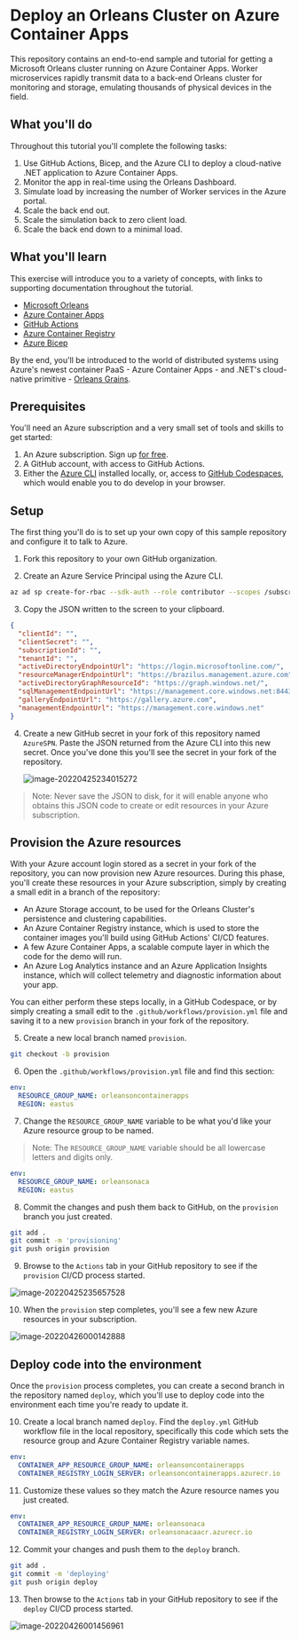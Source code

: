 # Deploy an Orleans Cluster on Azure Container Apps

This repository contains an end-to-end sample and tutorial for getting a Microsoft Orleans cluster running on Azure Container Apps. Worker microservices rapidly transmit data to a back-end Orleans cluster for monitoring and storage, emulating thousands of physical devices in the field.

## What you'll do

Throughout this tutorial you'll complete the following tasks:

1. Use GitHub Actions, Bicep, and the Azure CLI to deploy a cloud-native .NET application to Azure Container Apps.
2. Monitor the app in real-time using the Orleans Dashboard.
3. Simulate load by increasing the number of Worker services in the Azure portal.
4. Scale the back end out.
5. Scale the simulation back to zero client load.
6. Scale the back end down to a minimal load.

## What you'll learn

This exercise will introduce you to a variety of concepts, with links to supporting documentation throughout the tutorial. 

* [Microsoft Orleans](https://docs.microsoft.com/dotnet/orleans)
* [Azure Container Apps](https://docs.microsoft.com/azure/container-apps/overview)
* [GitHub Actions](https://github.com/features/actions)
* [Azure Container Registry](https://docs.microsoft.com/azure/container-registry/)
* [Azure Bicep](https://docs.microsoft.com/azure/azure-resource-manager/bicep/overview?tabs=**bicep**)

By the end, you'll be introduced to the world of distributed systems using Azure's newest container PaaS - Azure Container Apps - and .NET's cloud-native primitive - [Orleans Grains](https://docs.microsoft.com/dotnet/orleans/grains/).

## Prerequisites

You'll need an Azure subscription and a very small set of tools and skills to get started:

1. An Azure subscription. Sign up [for free](https://azure.microsoft.com/free/).
2. A GitHub account, with access to GitHub Actions.
3. Either the [Azure CLI](https://docs.microsoft.com/cli/azure/install-azure-cli) installed locally, or, access to [GitHub Codespaces](https://github.com/features/codespaces), which would enable you to do develop in your browser.

## Setup

The first thing you'll do is to set up your own copy of this sample repository and configure it to talk to Azure. 

1. Fork this repository to your own GitHub organization.

2. Create an Azure Service Principal using the Azure CLI. 

```bash
az ad sp create-for-rbac --sdk-auth --role contributor --scopes /subscription/<your-subscription-id>
```

3. Copy the JSON written to the screen to your clipboard. 

```json
{
  "clientId": "",
  "clientSecret": "",
  "subscriptionId": "",
  "tenantId": "",
  "activeDirectoryEndpointUrl": "https://login.microsoftonline.com/",
  "resourceManagerEndpointUrl": "https://brazilus.management.azure.com",
  "activeDirectoryGraphResourceId": "https://graph.windows.net/",
  "sqlManagementEndpointUrl": "https://management.core.windows.net:8443/",
  "galleryEndpointUrl": "https://gallery.azure.com",
  "managementEndpointUrl": "https://management.core.windows.net"
}
```

4. Create a new GitHub secret in your fork of this repository named `AzureSPN`. Paste the JSON returned from the Azure CLI into this new secret. Once you've done this you'll see the secret in your fork of the repository.

   ![image-20220425234015272](docs\media\secrets.png)

> Note: Never save the JSON to disk, for it will enable anyone who obtains this JSON code to create or edit resources in your Azure subscription. 

## Provision the Azure resources

With your Azure account login stored as a secret in your fork of the repository, you can now provision new Azure resources. During this phase, you'll create these resources in your Azure subscription, simply by creating a small edit in a branch of the repository:

* An Azure Storage account, to be used for the Orleans Cluster's persistence and clustering capabilities. 
* An Azure Container Registry instance, which is used to store the container images you'll build using GitHub Actions' CI/CD features.
* A few Azure Container Apps, a scalable compute layer in which the code for the demo will run. 
* An Azure Log Analytics instance and an Azure Application Insights instance, which will collect telemetry and diagnostic information about your app.

You can either perform these steps locally, in a GitHub Codespace, or by simply creating a small edit to the `.github/workflows/provision.yml` file and saving it to a new `provision` branch in your fork of the repository.

5. Create a new local branch named `provision`. 

```bash
git checkout -b provision
```

6. Open the `.github/workflows/provision.yml` file and find this section:

```yaml
env:
  RESOURCE_GROUP_NAME: orleansoncontainerapps
  REGION: eastus
```

7. Change the `RESOURCE_GROUP_NAME` variable to be what you'd like your Azure resource group to be named. 

> Note: The `RESOURCE_GROUP_NAME` variable should be all lowercase letters and digits only.

```yaml
env:
  RESOURCE_GROUP_NAME: orleansonaca
  REGION: eastus
```

8. Commit the changes and push them back to GitHub, on the `provision` branch you just created. 

```bash
git add .
git commit -m 'provisioning'
git push origin provision
```

9. Browse to the `Actions` tab in your GitHub repository to see if the `provision` CI/CD process started.

![image-20220425235657528](docs/media/provision.png)

10. When the `provision` step completes, you'll see a few new Azure resources in your subscription.

![image-20220426000142888](docs/media/azure-resources.png)



## Deploy code into the environment

Once the `provision` process completes, you can create a second branch in the repository named `deploy`, which you'll use to deploy code into the environment each time you're ready to update it. 

10. Create a local branch named `deploy`. Find the `deploy.yml` GitHub workflow file in the local repository, specifically this code which sets the resource group and Azure Container Registry variable names. 

```yaml
env:
  CONTAINER_APP_RESOURCE_GROUP_NAME: orleansoncontainerapps
  CONTAINER_REGISTRY_LOGIN_SERVER: orleansoncontainerapps.azurecr.io
```

11. Customize these values so they match the Azure resource names you just created.

```yaml
env:
  CONTAINER_APP_RESOURCE_GROUP_NAME: orleansonaca
  CONTAINER_REGISTRY_LOGIN_SERVER: orleansonacaacr.azurecr.io
```

12. Commit your changes and push them to the `deploy` branch.

```bash
git add .
git commit -m 'deploying'
git push origin deploy
```

13. Then browse to the `Actions` tab in your GitHub repository to see if the `deploy` CI/CD process started.

![image-20220426001456961](docs/media/deploy.png)

